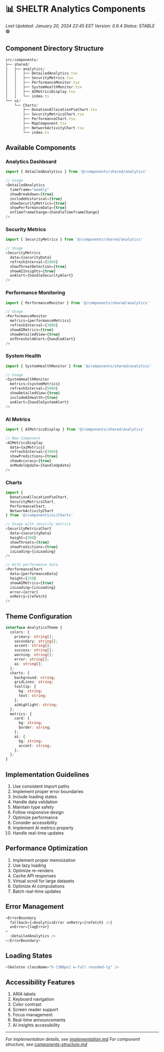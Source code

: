 # 📊 SHELTR Analytics Components
*Last Updated: January 20, 2024 22:45 EST*
*Version: 0.6.4*
*Status: STABLE* 🟢

## Component Directory Structure
```typescript
src/components/
├── shared/
│   ├── analytics/
│   │   ├── DetailedAnalytics.tsx
│   │   ├── SecurityMetrics.tsx
│   │   ├── PerformanceMonitor.tsx
│   │   ├── SystemHealthMonitor.tsx
│   │   ├── AIMetricsDisplay.tsx
│   │   └── index.ts
└── ui/
    └── Charts/
        ├── DonationAllocationPieChart.tsx
        ├── SecurityMetricsChart.tsx
        ├── PerformanceChart.tsx
        ├── MapComponent.tsx
        ├── NetworkActivityChart.tsx
        └── index.ts
```

## Available Components

### Analytics Dashboard
```typescript
import { DetailedAnalytics } from '@/components/shared/analytics'

// Usage
<DetailedAnalytics
  timeframe="weekly"
  showBreakdown={true}
  includeHistorical={true}
  showSecurityMetrics={true}
  showPerformanceData={true}
  onTimeframeChange={handleTimeframeChange}
/>
```

### Security Metrics
```typescript
import { SecurityMetrics } from '@/components/shared/analytics'

// Usage
<SecurityMetrics
  data={securityData}
  refreshInterval={5000}
  showThreatDetection={true}
  showAIInsights={true}
  onAlert={handleSecurityAlert}
/>
```

### Performance Monitoring
```typescript
import { PerformanceMonitor } from '@/components/shared/analytics'

// Usage
<PerformanceMonitor
  metrics={performanceMetrics}
  refreshInterval={3000}
  showAIMetrics={true}
  showDetailedView={true}
  onThresholdAlert={handleAlert}
/>
```

### System Health
```typescript
import { SystemHealthMonitor } from '@/components/shared/analytics'

// Usage
<SystemHealthMonitor
  metrics={systemMetrics}
  refreshInterval={5000}
  showDetailedView={true}
  includeAIHealth={true}
  onAlert={handleSystemAlert}
/>
```

### AI Metrics
```typescript
import { AIMetricsDisplay } from '@/components/shared/analytics'

// New Component
<AIMetricsDisplay
  data={aiMetrics}
  refreshInterval={3000}
  showPredictions={true}
  showAccuracy={true}
  onModelUpdate={handleUpdate}
/>
```

### Charts
```typescript
import { 
  DonationAllocationPieChart,
  SecurityMetricsChart,
  PerformanceChart,
  NetworkActivityChart 
} from '@/components/ui/Charts'

// Usage with security metrics
<SecurityMetricsChart 
  data={securityData}
  height={300}
  showThreats={true}
  showPredictions={true}
  isLoading={isLoading}
/>

// With performance data
<PerformanceChart
  data={performanceData}
  height={250}
  showAIMetrics={true}
  isLoading={isLoading}
  error={error}
  onRetry={refetch}
/>
```

## Theme Configuration
```typescript
interface AnalyticsTheme {
  colors: {
    primary: string[];
    secondary: string[];
    accent: string[];
    success: string[];
    warning: string[];
    error: string[];
    ai: string[];
  };
  charts: {
    background: string;
    gridLines: string;
    tooltip: {
      bg: string;
      text: string;
    };
    aiHighlight: string;
  };
  metrics: {
    card: {
      bg: string;
      border: string;
    };
    ai: {
      bg: string;
      accent: string;
    };
  };
}
```

## Implementation Guidelines
1. Use consistent import paths
2. Implement proper error boundaries
3. Include loading states
4. Handle data validation
5. Maintain type safety
6. Follow responsive design
7. Optimize performance
8. Consider accessibility
9. Implement AI metrics properly
10. Handle real-time updates

## Performance Optimization
1. Implement proper memoization
2. Use lazy loading
3. Optimize re-renders
4. Cache API responses
5. Virtual scroll for large datasets
6. Optimize AI computations
7. Batch real-time updates

## Error Management
```typescript
<ErrorBoundary 
  fallback={<AnalyticsError onRetry={refetch} />}
  onError={logError}
>
  <DetailedAnalytics />
</ErrorBoundary>
```

## Loading States
```typescript
<Skeleton className="h-[300px] w-full rounded-lg" />
```

## Accessibility Features
1. ARIA labels
2. Keyboard navigation
3. Color contrast
4. Screen reader support
5. Focus management
6. Real-time announcements
7. AI insights accessibility

---
*For implementation details, see [implementation.md](../guides/implementation.md)*
*For component structure, see [components-structure.md](../dev/notes/tree/current/components-structure.md)* 